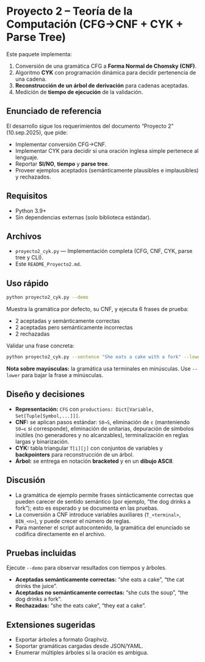 
# Proyecto 2 – Teoría de la Computación (CFG→CNF + CYK + Parse Tree)

Este paquete implementa:
1) Conversión de una gramática CFG a **Forma Normal de Chomsky (CNF)**.
2) Algoritmo **CYK** con programación dinámica para decidir pertenencia de una cadena.
3) **Reconstrucción de un árbol de derivación** para cadenas aceptadas.
4) Medición de **tiempo de ejecución** de la validación.

## Enunciado de referencia
El desarrollo sigue los requerimientos del documento “Proyecto 2” (10.sep.2025), que pide:
- Implementar conversión CFG→CNF.
- Implementar CYK para decidir si una oración inglesa simple pertenece al lenguaje.
- Reportar **SI/NO**, **tiempo** y **parse tree**.
- Proveer ejemplos aceptados (semánticamente plausibles e implausibles) y rechazados.

## Requisitos
- Python 3.9+
- Sin dependencias externas (solo biblioteca estándar).

## Archivos
- `proyecto2_cyk.py` — Implementación completa (CFG, CNF, CYK, parse tree y CLI).
- Este `README_Proyecto2.md`.

## Uso rápido
```bash
python proyecto2_cyk.py --demo
```
Muestra la gramática por defecto, su CNF, y ejecuta 6 frases de prueba:  
- 2 aceptadas y semánticamente correctas  
- 2 aceptadas pero semánticamente incorrectas  
- 2 rechazadas

Validar una frase concreta:
```bash
python proyecto2_cyk.py --sentence "She eats a cake with a fork" --lower
```

**Nota sobre mayúsculas:** la gramática usa terminales en minúsculas. Use `--lower` para bajar la frase a minúsculas.

## Diseño y decisiones
- **Representación:** `CFG` con `productions: Dict[Variable, Set[Tuple[Symbol,...]]]`.
- **CNF:** se aplican pasos estándar: `S0→S`, eliminación de `ε` (manteniendo `S0→ε` si corresponde), eliminación de unitarias,
  depuración de símbolos inútiles (no generadores y no alcanzables), terminalización en reglas largas y binarización.
- **CYK:** tabla triangular `T[i][j]` con conjuntos de variables y **backpointers** para reconstrucción de un árbol.
- **Árbol:** se entrega en notación **bracketed** y en un **dibujo ASCII**.

## Discusión
- La gramática de ejemplo permite frases sintácticamente correctas que pueden carecer de sentido semántico
  (por ejemplo, “the dog drinks a fork”); esto es esperado y se documenta en las pruebas.
- La conversión a CNF introduce variables auxiliares (`T_<terminal>`, `BIN_<n>`), y puede crecer el número de reglas.
- Para mantener el script autocontenido, la gramática del enunciado se codifica directamente en el archivo.

## Pruebas incluidas
Ejecute `--demo` para observar resultados con tiempos y árboles.
- **Aceptadas semánticamente correctas:** “she eats a cake”, “the cat drinks the juice”.
- **Aceptadas no semánticamente correctas:** “she cuts the soup”, “the dog drinks a fork”.
- **Rechazadas:** “she the eats cake”, “they eat a cake”.

## Extensiones sugeridas
- Exportar árboles a formato Graphviz.
- Soportar gramáticas cargadas desde JSON/YAML.
- Enumerar múltiples árboles si la oración es ambigua.


